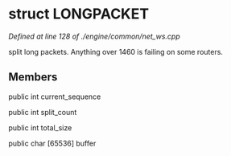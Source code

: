 # struct LONGPACKET

*Defined at line 128 of ./engine/common/net_ws.cpp*

 split long packets. Anything over 1460 is failing on some routers.



## Members

public int current_sequence

public int split_count

public int total_size

public char [65536] buffer



